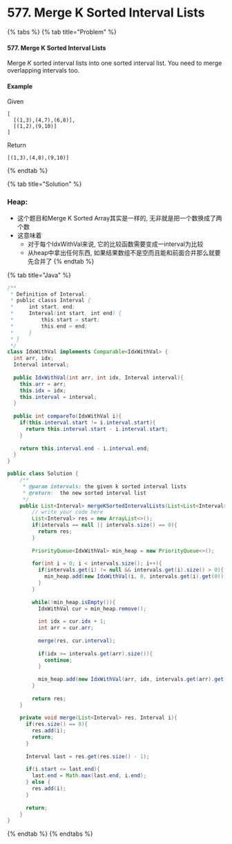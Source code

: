 # 577. Merge K Sorted Interval Lists

{% tabs %}
{% tab title="Problem" %}
#### 577. Merge K Sorted Interval Lists

Merge _K_ sorted interval lists into one sorted interval list. You need to merge overlapping intervals too.

#### Example

Given

```text
[
  [(1,3),(4,7),(6,8)],
  [(1,2),(9,10)]
]
```

Return

```text
[(1,3),(4,8),(9,10)]
```
{% endtab %}

{% tab title="Solution" %}
### Heap:

* 这个题目和Merge K Sorted Array其实是一样的, 无非就是把一个数换成了两个数
* 这意味着
  * 对于每个IdxWithVal来说, 它的比较函数需要变成一interval为比较
  * 从heap中拿出任何东西, 如果结果数组不是空而且能和前面合并那么就要先合并了
{% endtab %}

{% tab title="Java" %}
```java
/**
 * Definition of Interval:
 * public classs Interval {
 *     int start, end;
 *     Interval(int start, int end) {
 *         this.start = start;
 *         this.end = end;
 *     }
 * }
 */
class IdxWithVal implements Comparable<IdxWithVal> {
  int arr, idx;
  Interval interval;
  
  public IdxWithVal(int arr, int idx, Interval interval){
    this.arr = arr;
    this.idx = idx;
    this.interval = interval;
  }
  
  public int compareTo(IdxWithVal i){
    if(this.interval.start != i.interval.start){
      return this.interval.start - i.interval.start;
    }
    
    return this.interval.end - i.interval.end;
  }
}

public class Solution {
    /**
     * @param intervals: the given k sorted interval lists
     * @return:  the new sorted interval list
     */
    public List<Interval> mergeKSortedIntervalLists(List<List<Interval>> intervals) {
        // write your code here
        List<Interval> res = new ArrayList<>();
        if(intervals == null || intervals.size() == 0){
          return res;
        }
        
        PriorityQueue<IdxWithVal> min_heap = new PriorityQueue<>();
        
        for(int i = 0; i < intervals.size(); i++){
          if(intervals.get(i) != null && intervals.get(i).size() > 0){
            min_heap.add(new IdxWithVal(i, 0, intervals.get(i).get(0)));
          }
        }
        
        while(!min_heap.isEmpty()){
          IdxWithVal cur = min_heap.remove();
          
          int idx = cur.idx + 1;
          int arr = cur.arr;
          
          merge(res, cur.interval);
          
          if(idx >= intervals.get(arr).size()){
            continue;
          }
          
          min_heap.add(new IdxWithVal(arr, idx, intervals.get(arr).get(idx)));
        }
        
        return res;
    }
    
    private void merge(List<Interval> res, Interval i){
      if(res.size() == 0){
        res.add(i);
        return;
      }
      
      Interval last = res.get(res.size() - 1);
      
      if(i.start <= last.end){
        last.end = Math.max(last.end, i.end);
      } else {
        res.add(i);
      }
      
      return;
    }
}
```
{% endtab %}
{% endtabs %}

